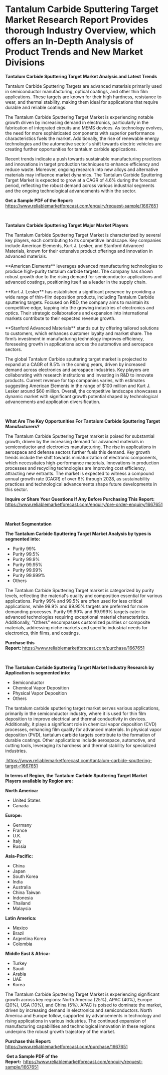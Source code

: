<p><h1>Tantalum Carbide Sputtering Target Market Research Report Provides thorough Industry Overview, which offers an In-Depth Analysis of Product Trends and New Market Divisions</h1></p><p><strong>Tantalum Carbide Sputtering Target Market Analysis and Latest Trends</strong></p>
<p><p>Tantalum Carbide Sputtering Targets are advanced materials primarily used in semiconductor manufacturing, optical coatings, and other thin film applications. These targets are known for their high hardness, resistance to wear, and thermal stability, making them ideal for applications that require durable and reliable coatings. </p><p>The Tantalum Carbide Sputtering Target Market is experiencing notable growth driven by increasing demand in electronics, particularly in the fabrication of integrated circuits and MEMS devices. As technology evolves, the need for more sophisticated components with superior performance characteristics fuels the market. Additionally, the rise of renewable energy technologies and the automotive sector's shift towards electric vehicles are creating further opportunities for tantalum carbide applications.</p><p>Recent trends indicate a push towards sustainable manufacturing practices and innovations in target production techniques to enhance efficiency and reduce waste. Moreover, ongoing research into new alloys and alternative materials may influence market dynamics. The Tantalum Carbide Sputtering Target Market is expected to grow at a CAGR of 4.6% during the forecast period, reflecting the robust demand across various industrial segments and the ongoing technological advancements within the sector.</p></p>
<p><strong>Get a Sample PDF of the Report:&nbsp;</strong> <a href="https://www.reliablemarketforecast.com/enquiry/request-sample/1667651?utm_campaign=3317&utm_medium=2&utm_source=Github&utm_content=ia&utm_term=18042025&utm_id=tantalum-carbide-sputtering-target">https://www.reliablemarketforecast.com/enquiry/request-sample/1667651</a></p>
<p>&nbsp;</p>
<p><strong>Tantalum Carbide Sputtering Target Major Market Players</strong></p>
<p><p>The Tantalum Carbide Sputtering Target Market is characterized by several key players, each contributing to its competitive landscape. Key companies include American Elements, Kurt J. Lesker, and Stanford Advanced Materials, known for their extensive product offerings and innovation in advanced materials.</p><p>**American Elements** leverages advanced manufacturing technologies to produce high-purity tantalum carbide targets. The company has shown robust growth due to the rising demand for semiconductor applications and advanced coatings, positioning itself as a leader in the supply chain.</p><p>**Kurt J. Lesker** has established a significant presence by providing a wide range of thin-film deposition products, including Tantalum Carbide sputtering targets. Focused on R&D, the company aims to maintain its competitive edge, tapping into the growing industries of electronics and optics. Their strategic collaborations and expansion into international markets contribute to their expected revenue growth.</p><p>**Stanford Advanced Materials** stands out by offering tailored solutions to customers, which enhances customer loyalty and market share. The firm’s investment in manufacturing technology improves efficiency, foreseeing growth in applications across the automotive and aerospace sectors.</p><p>The global Tantalum Carbide sputtering target market is projected to expand at a CAGR of 8.5% in the coming years, driven by increased demand across electronics and aerospace industries. Key players are collaborating with research institutions and investing in R&D to innovate products. Current revenue for top companies varies, with estimates suggesting American Elements in the range of $100 million and Kurt J. Lesker around $60 million. Overall, the competitive landscape showcases a dynamic market with significant growth potential shaped by technological advancements and application diversification.</p></p>
<p>&nbsp;</p>
<p><strong>What Are The Key Opportunities For Tantalum Carbide Sputtering Target Manufacturers?</strong></p>
<p><p>The Tantalum Carbide Sputtering Target market is poised for substantial growth, driven by the increasing demand for advanced materials in semiconductor and electronics manufacturing. The rise in applications in aerospace and defense sectors further fuels this demand. Key growth trends include the shift towards miniaturization of electronic components, which necessitates high-performance materials. Innovations in production processes and recycling technologies are improving cost efficiency, attracting new entrants. The market is expected to witness a compound annual growth rate (CAGR) of over 6% through 2028, as sustainability practices and technological advancements shape future developments in this sector.</p></p>
<p><strong>Inquire or Share Your Questions If Any Before Purchasing This Report:</strong> <a href="https://www.reliablemarketforecast.com/enquiry/pre-order-enquiry/1667651?utm_campaign=3317&utm_medium=2&utm_source=Github&utm_content=ia&utm_term=18042025&utm_id=tantalum-carbide-sputtering-target">https://www.reliablemarketforecast.com/enquiry/pre-order-enquiry/1667651</a></p>
<p>&nbsp;</p>
<p><strong>Market Segmentation</strong></p>
<p><strong>The Tantalum Carbide Sputtering Target Market Analysis by types is segmented into:</strong></p>
<p><ul><li>Purity 99%</li><li>Purity 99.5%</li><li>Purity 99.9%</li><li>Purity 99.95%</li><li>Purity 99.99%</li><li>Purity 99.999%</li><li>Others</li></ul></p>
<p><p>The Tantalum Carbide Sputtering Target market is categorized by purity levels, reflecting the material's quality and composition essential for various applications. Purity 99% and 99.5% are often used for less critical applications, while 99.9% and 99.95% targets are preferred for more demanding processes. Purity 99.99% and 99.999% targets cater to advanced technologies requiring exceptional material characteristics. Additionally, "Others" encompasses customized purities or composite materials, addressing niche markets and specific industrial needs for electronics, thin films, and coatings.</p></p>
<p><strong>Purchase this Report:&nbsp;</strong><a href="https://www.reliablemarketforecast.com/purchase/1667651?utm_campaign=3317&utm_medium=2&utm_source=Github&utm_content=ia&utm_term=18042025&utm_id=tantalum-carbide-sputtering-target">https://www.reliablemarketforecast.com/purchase/1667651</a></p>
<p>&nbsp;</p>
<p><strong>The Tantalum Carbide Sputtering Target Market Industry Research by Application is segmented into:</strong></p>
<p><ul><li>Semiconductor</li><li>Chemical Vapor Deposition</li><li>Physical Vapor Deposition</li><li>Others</li></ul></p>
<p><p>The tantalum carbide sputtering target market serves various applications, primarily in the semiconductor industry, where it is used for thin film deposition to improve electrical and thermal conductivity in devices. Additionally, it plays a significant role in chemical vapor deposition (CVD) processes, enhancing film quality for advanced materials. In physical vapor deposition (PVD), tantalum carbide targets contribute to the formation of durable coatings. Other applications include aerospace, automotive, and cutting tools, leveraging its hardness and thermal stability for specialized industries.</p></p>
<p><a href="https://www.reliablemarketforecast.com/tantalum-carbide-sputtering-target-r1667651?utm_campaign=3317&utm_medium=2&utm_source=Github&utm_content=ia&utm_term=18042025&utm_id=tantalum-carbide-sputtering-target">&nbsp;https://www.reliablemarketforecast.com/tantalum-carbide-sputtering-target-r1667651</a></p>
<p><strong>In terms of Region, the Tantalum Carbide Sputtering Target Market Players available by Region are:</strong></p>
<p>
    <p> <strong> North America: </strong>
        <ul>
            <li>United States</li>
            <li>Canada</li>
        </ul>
        </p> 
    <p> <strong> Europe: </strong>
        <ul>
            <li>Germany</li>
            <li>France</li>
            <li>U.K.</li>
            <li>Italy</li>
            <li>Russia</li>
        </ul>
        </p> 
    <p> <strong> Asia-Pacific: </strong>
        <ul>
            <li>China</li>
            <li>Japan</li>
            <li>South Korea</li>
            <li>India</li>
            <li>Australia</li>
            <li>China Taiwan</li>
            <li>Indonesia</li>
            <li>Thailand</li>
            <li>Malaysia</li>
        </ul>
        </p> 
    <p> <strong> Latin America: </strong>
        <ul>
            <li>Mexico</li>
            <li>Brazil</li>
            <li>Argentina Korea</li>
            <li>Colombia</li>
        </ul>
        </p> 
    <p> <strong> Middle East & Africa: </strong>
        <ul>
            <li>Turkey</li>
            <li>Saudi</li>
            <li>Arabia</li>
            <li>UAE</li>
            <li>Korea</li>
        </ul>
    </p>
    </p>
<p><p>The Tantalum Carbide Sputtering Target Market is experiencing significant growth across key regions: North America (25%), APAC (40%), Europe (20%), USA (10%), and China (5%). APAC is poised to dominate the market, driven by increasing demand in electronics and semiconductors. North America and Europe follow, supported by advancements in technology and rising applications in various industries. The continued expansion of manufacturing capabilities and technological innovation in these regions underpins the robust growth trajectory of the market.</p></p>
<p><strong>Purchase this Report: </strong><a href="https://www.reliablemarketforecast.com/purchase/1667651?utm_campaign=3317&utm_medium=2&utm_source=Github&utm_content=ia&utm_term=18042025&utm_id=tantalum-carbide-sputtering-target">https://www.reliablemarketforecast.com/purchase/1667651</a></p>
<p>&nbsp;<strong>Get a Sample PDF of the Report:&nbsp;&nbsp;</strong><a href="https://www.reliablemarketforecast.com/enquiry/request-sample/1667651?utm_campaign=3317&utm_medium=2&utm_source=Github&utm_content=ia&utm_term=18042025&utm_id=tantalum-carbide-sputtering-target">https://www.reliablemarketforecast.com/enquiry/request-sample/1667651</a></p>
<p><strong></strong></p>
<p><p></p><p></p><p></p></p>